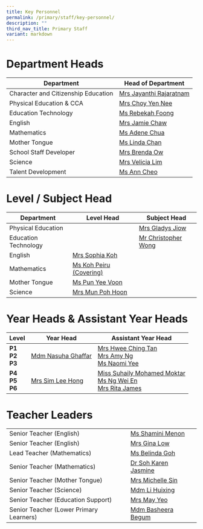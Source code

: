 ```yaml
---
title: Key Personnel
permalink: /primary/staff/key-personnel/
description: ""
third_nav_title: Primary Staff
variant: markdown
---
```

# Department Heads

| Department | Head of Department | 
| -------- | -------- |
|Character and Citizenship Education| [Mrs Jayanthi Rajaratnam ](jayanthi_kadiresan@schools.gov.sg)
|Physical Education &amp; CCA| [Mrs Choy Yen Nee  ](mailto:tan_yen_nee@schools.gov.sg)
Education Technology|[Ms Rebekah Foong](mailto:foong_chen_kai_rebekah@schools.gov.sg)
English| [Mrs Jamie Chaw](mailto:lo_hwee_ling_jamie@schools.gov.sg)
Mathematics|[Ms Adene Chua ](mailto:chua_yuen_yee@schools.gov.sg)
Mother Tongue|[Ms Linda Chan ](mailto:chan_pei_chui@schools.gov.sg)
School Staff Developer|[Mrs Brenda Ow](mailto:koh_li_ying_brenda@schools.gov.sg)
Science|[Mrs Velicia Lim](mailto:foo_wei_tint_velicia@schools.gov.sg)
Talent Development| [Ms Ann Cheo](mailto:ann_cheo@schools.gov.sg)

# Level / Subject Head 

| Department | Level  Head|Subject Head |
| -------- | -------- |-------- |
|Physical Education|| [Mrs Gladys Jiow](mailto:tan_tsu_pei_gladys@schools.gov.sg)
Education Technology||[Mr Christopher Wong](mailto:christopher_wong_say_eng@schools.gov.sg)
English| [Mrs Sophia Koh ](mailto:koh_pei_chen_sophia@schools.gov.sg	)
Mathematics|[Ms Koh Peiru (Covering)](mailto:koh_pei_loo@schools.gov.sg)
Mother Tongue|[Ms Pun Yee Voon](mailto:pun_yee_voon@schools.gov.sg)
Science|[Mrs Mun Poh Hoon](mailto:chua_poh_hoon@schools.gov.sg)

# Year Heads &amp; Assistant Year Heads


| **Level** | **Year Head** |**Assistant Year Head** |
| -------- | -------- |-------- |
| **P1<br>P2<br>P3**|[Mdm Nasuha Ghaffar](mailto:nasuha_ghaffar@schools.gov.sg)|[Mrs Hwee Ching Tan](mailto:tan_sian_huang@schools.gov.sg)<br>[Mrs Amy Ng](mailto:fang_yingying_amy@schools.gov.sg)<br>[Ms Naomi Yee](mailto:yee_yee_may_naomi@schools.gov.sg)| 
| **P4<br>P5<br>P6**|[Mrs Sim Lee Hong](mailto:chua_lee_hong@schools.gov.sg)|[Miss Suhaily Mohamed Moktar](mailto:suhaily_md_moktar@schools.gov.sg)<br>[Ms Ng Wei En](mailto:ng_wei_en@schools.gov.sg)<br>[Mrs Rita James](mailto:rita_james@schools.gov.sg)| 


# Teacher Leaders

|| |
| -------- | -------- |
|Senior Teacher (English)| [Ms Shamini Menon](mailto:shamini_menon@schools.gov.sg)| 
|Senior Teacher (English)| [Mrs Gina Low](mailto:gina_chia@schools.gov.sg)| 
|Lead Teacher (Mathematics)| [Ms Belinda Goh](mailto:goh_gek_kheng_belinda@schools.gov.sg)|
|Senior Teacher (Mathematics)| [Dr Soh Karen Jasmine](mailto:soh_karen_jasmine@schools.gov.sg)| 
|Senior Teacher (Mother&nbsp;Tongue)| [Mrs Michelle Sin](mailto:michelle_sin@schools.gov.sg)| 
|Senior Teacher (Science)| [Mdm Li Huixing](mailto:loi_huey_shing@schools.gov.sg)| 
|Senior Teacher (Education Support)| [Mrs May Yeo](mailto:nam_mei_lin_may@schools.gov.sg)| 
|Senior Teacher (Lower Primary Learners)| [Mdm Basheera Begum](mailto:basheera_begum_syed_sult@schools.gov.sg)|